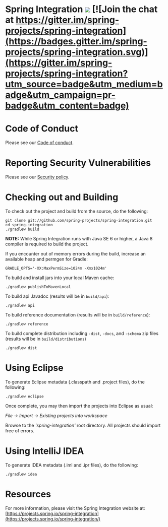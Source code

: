 Spring Integration [<img src="https://build.spring.io/plugins/servlet/wittified/build-status/INT-MASTER">](https://build.spring.io/browse/INT-MASTER) [![Join the chat at https://gitter.im/spring-projects/spring-integration](https://badges.gitter.im/spring-projects/spring-integration.svg)](https://gitter.im/spring-projects/spring-integration?utm_source=badge&utm_medium=badge&utm_campaign=pr-badge&utm_content=badge)
==================

# Code of Conduct

Please see our [Code of conduct](https://github.com/spring-projects/.github/blob/master/CODE_OF_CONDUCT.md).

# Reporting Security Vulnerabilities

Please see our [Security policy](https://github.com/spring-projects/spring-integration/security/policy).


# Checking out and Building

To check out the project and build from the source, do the following:

    git clone git://github.com/spring-projects/spring-integration.git
    cd spring-integration
    ./gradlew build

**NOTE:** While Spring Integration runs with Java SE 6 or higher, a Java 8 compiler is required to build the project.

If you encounter out of memory errors during the build, increase an available heap and permgen for Gradle:

    GRADLE_OPTS='-XX:MaxPermSize=1024m -Xmx1024m'

To build and install jars into your local Maven cache:

    ./gradlew publishToMavenLocal

To build api Javadoc (results will be in `build/api`):

    ./gradlew api

To build reference documentation (results will be in `build/reference`):

    ./gradlew reference

To build complete distribution including `-dist`, `-docs`, and `-schema` zip files (results will be in `build/distributions`)

    ./gradlew dist

# Using Eclipse

To generate Eclipse metadata (.classpath and .project files), do the following:

    ./gradlew eclipse

Once complete, you may then import the projects into Eclipse as usual:

 *File -> Import -> Existing projects into workspace*

Browse to the *'spring-integration'* root directory. All projects should import
free of errors.

# Using IntelliJ IDEA

To generate IDEA metadata (.iml and .ipr files), do the following:

    ./gradlew idea

# Resources

For more information, please visit the Spring Integration website at:
[https://projects.spring.io/spring-integration](https://projects.spring.io/spring-integration/)

